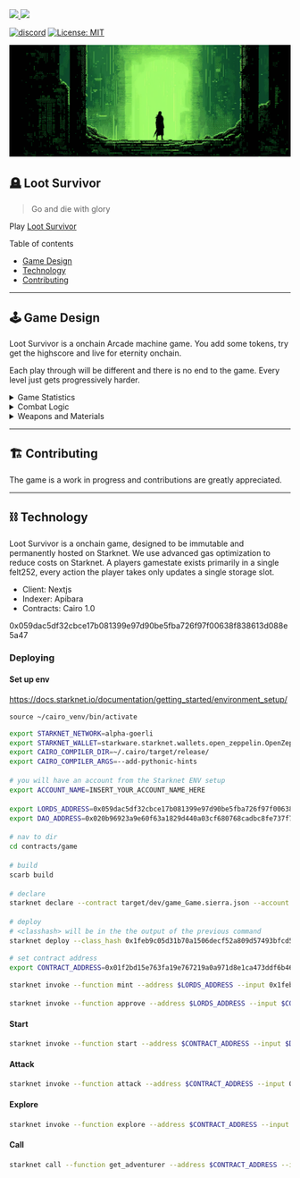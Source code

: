 <a href="https://twitter.com/lootrealms">
<img src="https://img.shields.io/twitter/follow/lootrealms?style=social"/>
</a>
<a href="https://twitter.com/BibliothecaDAO">
<img src="https://img.shields.io/twitter/follow/BibliothecaDAO?style=social"/>
</a>


[![discord](https://img.shields.io/badge/join-bibliothecadao-black?logo=discord&logoColor=white)](https://discord.gg/bibliothecadao)
[![License: MIT](https://img.shields.io/badge/License-MIT-blue.svg)](https://opensource.org/licenses/MIT)

![background](.github/bg.png)


## 🪦 Loot Survivor

> Go and die with glory

Play [Loot Survivor](https://loot-survivor.vercel.app/)

Table of contents

- [Game Design](#🕹️-game-design)
- [Technology](#⛓️-technology)
- [Contributing](#🏗️-contributing)

---

## 🕹️ Game Design

Loot Survivor is a onchain Arcade machine game. You add some tokens, try get the highscore and live for eternity onchain.

Each play through will be different and there is no end to the game. Every level just gets progressively harder.

<details>

<summary>Game Statistics</summary>
Each level up grants adventurers 1+ upgrade to help them survive their explorations. Although Luck cannot be upgraded directly, it can be increased by equipping jewelry items:

- Strength: Boosts attack damage by 10%.
- Vitality: Increases health by +20ph and max health.
- Dexterity: Improves chances of successfully fleeing.
- Wisdom: Helps evade Beast ambushes.
- Intelligence: Aids in avoiding Obstacles.
- Luck: Raises chances of critical damage (cannot be upgraded directly).
</details>

<details>

<summary>Combat Logic</summary>

There are three categories of weapons and armor materials:

**Weapons**: Blade, Bludgeon, Magic

**Armor materials**: Cloth, Hide, Metal 

**Weapon vs. Armor Efficacy Chart**

| Weapon Type | Metal | Hide | Cloth |
|-------------|-------|------|-------|
| Blade       | Weak  | Fair | Strong|
| Bludgeon    | Fair  | Strong| Weak|
| Magic       | Strong | Weak | Fair |


</details>

<details>
<summary>Weapons and Materials</summary>

## Weapons

The items are based off the OG loot contract

- Weapon
- Head
- Chest
- Hands
- Waist
- Feet
- Neck 
- Ring

**Weapon Types and Ranks**

| Weapon Type | Item Name     | Rank |
|-------------|---------------|------|
| Blade       | Katana        | 1    |
| Blade       | Falchion      | 2    |
| Blade       | Scimitar      | 3    |
| Blade       | Long Sword    | 4    |
| Blade       | Short Sword   | 5    |
| Bludgeon    | Warhammer     | 1    |
| Bludgeon    | Quarterstaff  | 2    |
| Bludgeon    | Maul          | 3    |
| Bludgeon    | Mace          | 4    |
| Bludgeon    | Club          | 5    |
| Magic       | Ghost Wand    | 1    |
| Magic       | Grave Wand    | 2    |
| Magic       | Bone Wand     | 3    |
| Magic       | Wand          | 4    |
| Magic       | Grimoire      | 1    |
| Magic       | Chronicle     | 2    |
| Magic       | Tome          | 3    |
| Magic       | Book          | 4    |

## Encounters

- Beasts 
- Obstacles 

</details>

---

## 🏗️ Contributing

The game is a work in progress and contributions are greatly appreciated.

---

## ⛓️ Technology


Loot Survivor is a onchain game, designed to be immutable and permanently hosted on Starknet. We use advanced gas optimization to reduce costs on Starknet. A players gamestate exists primarily in a single felt252, every action the player takes only updates a single storage slot.


- Client: Nextjs
- Indexer: Apibara
- Contracts: Cairo 1.0



0x059dac5df32cbce17b081399e97d90be5fba726f97f00638f838613d088e5a47

### Deploying

#### Set up env
https://docs.starknet.io/documentation/getting_started/environment_setup/


```
source ~/cairo_venv/bin/activate
```

```bash
export STARKNET_NETWORK=alpha-goerli
export STARKNET_WALLET=starkware.starknet.wallets.open_zeppelin.OpenZeppelinAccount
export CAIRO_COMPILER_DIR=~/.cairo/target/release/
export CAIRO_COMPILER_ARGS=--add-pythonic-hints

# you will have an account from the Starknet ENV setup
export ACCOUNT_NAME=INSERT_YOUR_ACCOUNT_NAME_HERE

export LORDS_ADDRESS=0x059dac5df32cbce17b081399e97d90be5fba726f97f00638f838613d088e5a47
export DAO_ADDRESS=0x020b96923a9e60f63a1829d440a03cf680768cadbc8fe737f71380258817d85b

# nav to dir
cd contracts/game

# build
scarb build

# declare
starknet declare --contract target/dev/game_Game.sierra.json --account $ACCOUNT_NAME

# deploy
# <classhash> will be in the the output of the previous command
starknet deploy --class_hash 0x1feb9c05d31b70a1506decf52a809d57493bfcd5cc85d6a3e9fd54a12d64389 --max_fee 100000000000000000 --input $LORDS_ADDRESS $DAO_ADDRESS --account $ACCOUNT_NAME
```

```bash
# set contract address
export CONTRACT_ADDRESS=0x01f2bd15e763fa19e767219a0a971d8e1ca473ddf6b465d1779ea069b81de8ec
```

```bash
starknet invoke --function mint --address $LORDS_ADDRESS --input 0x1feb9c05d31b70a1506decf52a809d57493bfcd5cc85d6a3e9fd54a12d64389 1000000000000000000000 0 --max_fee 10000000000000000 --account $ACCOUNT_NAME

starknet invoke --function approve --address $LORDS_ADDRESS --input $CONTRACT_ADDRESS 1000000000000000000000 0 --max_fee 10000000000000000 --account $ACCOUNT_NAME
```

#### Start
```bash
starknet invoke --function start --address $CONTRACT_ADDRESS --input $DAO_ADDRESS 12 123 0 0 0 0 --max_fee 10000000000000000 --account $ACCOUNT_NAME
```
#### Attack
```bash
starknet invoke --function attack --address $CONTRACT_ADDRESS --input 0 0 --max_fee 10000000000000000 --account $ACCOUNT_NAME
```

#### Explore
```bash
starknet invoke --function explore --address $CONTRACT_ADDRESS --input 0 0 --max_fee 10000000000000000 --account $ACCOUNT_NAME
```

#### Call
```bash
starknet call --function get_adventurer --address $CONTRACT_ADDRESS --input 0 0 --account $ACCOUNT_NAME
```